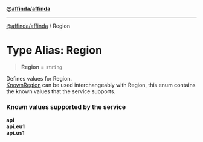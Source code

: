 [**@affinda/affinda**](../README.md)

***

[@affinda/affinda](../globals.md) / Region

# Type Alias: Region

> **Region** = `string`

Defines values for Region. \
[KnownRegion](../enumerations/KnownRegion.md) can be used interchangeably with Region,
 this enum contains the known values that the service supports.
### Known values supported by the service
**api** \
**api.eu1** \
**api.us1**
